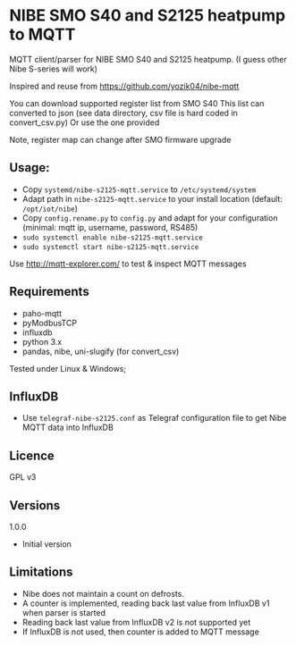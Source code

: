 # NIBE SMO S40 and S2125 heatpump to MQTT
MQTT client/parser for NIBE SMO S40 and S2125 heatpump.
(I guess other Nibe S-series will work)

Inspired and reuse from https://github.com/yozik04/nibe-mqtt

You can download supported register list from SMO S40
This list can converted to json (see data directory, csv file is hard coded in convert_csv.py)
Or use the one provided

Note, register map can change after SMO firmware upgrade

## Usage:
* Copy `systemd/nibe-s2125-mqtt.service` to `/etc/systemd/system`
* Adapt path in `nibe-s2125-mqtt.service` to your install location (default: `/opt/iot/nibe`)
* Copy `config.rename.py` to `config.py` and adapt for your configuration (minimal: mqtt ip, username, password, RS485)
* `sudo systemctl enable nibe-s2125-mqtt.service`
* `sudo systemctl start nibe-s2125-mqtt.service`

Use
http://mqtt-explorer.com/
to test & inspect MQTT messages

## Requirements
* paho-mqtt
* pyModbusTCP
* influxdb
* python 3.x
* pandas, nibe, uni-slugify (for convert_csv)

Tested under Linux & Windows; 

## InfluxDB
* Use `telegraf-nibe-s2125.conf` as Telegraf configuration file to get Nibe MQTT data into InfluxDB

## Licence
GPL v3

## Versions
1.0.0
* Initial version

## Limitations
* Nibe does not maintain a count on defrosts.
* A counter is implemented, reading back last value from InfluxDB v1 when parser is started
* Reading back last value from InfluxDB v2 is not supported yet
* If InfluxDB is not used, then counter is added to MQTT message
